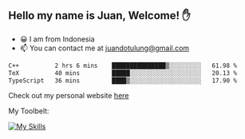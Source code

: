 ## Hello my name is Juan, Welcome! ✋

- 😀 I am from Indonesia
- 📫 You can contact me at juandotulung@gmail.com

<!--START_SECTION:waka-->

```txt
C++          2 hrs 6 mins    ███████████████▒░░░░░░░░░   61.98 %
TeX          40 mins         █████░░░░░░░░░░░░░░░░░░░░   20.13 %
TypeScript   36 mins         ████▒░░░░░░░░░░░░░░░░░░░░   17.90 %
```

<!--END_SECTION:waka-->

Check out my personal website [here](https://juanchristian.com)

My Toolbelt:

[![My Skills](https://skillicons.dev/icons?i=go,js,ts,nodejs,react,nextjs,python,php,laravel,aws,bash,linux,postgres,mysql,redis,mongodb,docker)](https://skillicons.dev)

